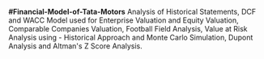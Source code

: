 **#Financial-Model-of-Tata-Motors**
Analysis of Historical Statements,
DCF and WACC Model used for Enterprise Valuation and Equity Valuation,
Comparable Companies Valuation,
Football Field Analysis,
Value at Risk Analysis using - Historical Approach and Monte Carlo Simulation,
Dupont Analysis and Altman's Z Score Analysis.
